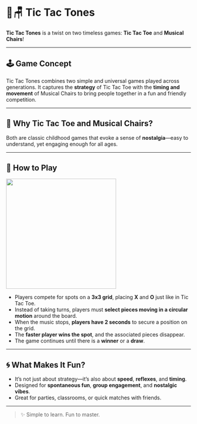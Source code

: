 # 🎵🪑 Tic Tac Tones

**Tic Tac Tones** is a twist on two timeless games: **Tic Tac Toe** and **Musical Chairs**!

---

## 🕹️ Game Concept

Tic Tac Tones combines two simple and universal games played across generations. It captures the **strategy** of Tic Tac Toe with the **timing and movement** of Musical Chairs to bring people together in a fun and friendly competition.

---

## 🎯 Why Tic Tac Toe and Musical Chairs?

Both are classic childhood games that evoke a sense of **nostalgia**—easy to understand, yet engaging enough for all ages.

---



## 🧩 How to Play

<img src=https://github.com/user-attachments/assets/ba38f7a5-3b44-489b-9504-bd2e3f744153 width="300"/>

- Players compete for spots on a **3x3 grid**, placing **X** and **O** just like in Tic Tac Toe.
- Instead of taking turns, players must **select pieces moving in a circular motion** around the board.
- When the music stops, **players have 2 seconds** to secure a position on the grid.
- The **faster player wins the spot**, and the associated pieces disappear.
- The game continues until there is a **winner** or a **draw**.

---

## 🌀 What Makes It Fun?

- It’s not just about strategy—it’s also about **speed**, **reflexes**, and **timing**.
- Designed for **spontaneous fun**, **group engagement**, and **nostalgic vibes**.
- Great for parties, classrooms, or quick matches with friends.


---

> ✨ Simple to learn. Fun to master.  

